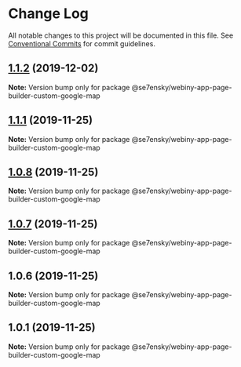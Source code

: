 # Change Log

All notable changes to this project will be documented in this file.
See [Conventional Commits](https://conventionalcommits.org) for commit guidelines.

## [1.1.2](https://github.com/SE7ENSKY/se7ensky-webiny-plugins/compare/@se7ensky/webiny-app-page-builder-custom-google-map@1.1.1...@se7ensky/webiny-app-page-builder-custom-google-map@1.1.2) (2019-12-02)

**Note:** Version bump only for package @se7ensky/webiny-app-page-builder-custom-google-map





## [1.1.1](https://github.com/SE7ENSKY/se7ensky-webiny-plugins/compare/@se7ensky/webiny-app-page-builder-custom-google-map@1.0.8...@se7ensky/webiny-app-page-builder-custom-google-map@1.1.1) (2019-11-25)

**Note:** Version bump only for package @se7ensky/webiny-app-page-builder-custom-google-map





## [1.0.8](https://github.com/SE7ENSKY/se7ensky-webiny-plugins/compare/@se7ensky/webiny-app-page-builder-custom-google-map@1.0.7...@se7ensky/webiny-app-page-builder-custom-google-map@1.0.8) (2019-11-25)

**Note:** Version bump only for package @se7ensky/webiny-app-page-builder-custom-google-map





## [1.0.7](https://github.com/SE7ENSKY/se7ensky-webiny-plugins/compare/@se7ensky/webiny-app-page-builder-custom-google-map@1.0.6...@se7ensky/webiny-app-page-builder-custom-google-map@1.0.7) (2019-11-25)

**Note:** Version bump only for package @se7ensky/webiny-app-page-builder-custom-google-map





## 1.0.6 (2019-11-25)

**Note:** Version bump only for package @se7ensky/webiny-app-page-builder-custom-google-map





## 1.0.1 (2019-11-25)

**Note:** Version bump only for package @se7ensky/webiny-app-page-builder-custom-google-map
